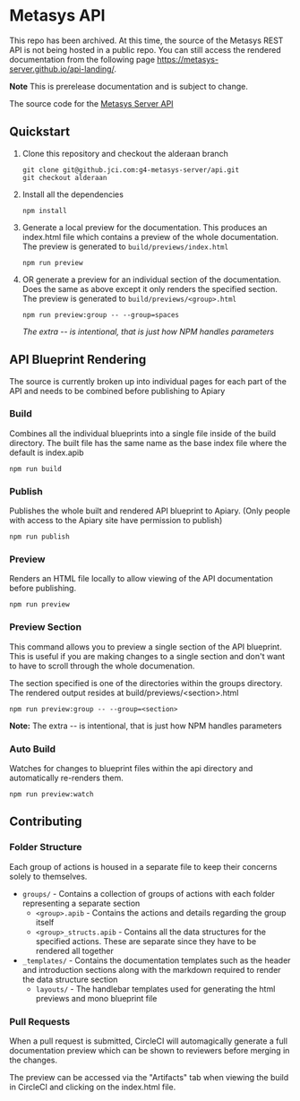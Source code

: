 # Metasys API

This repo has been archived. At this time, the source of the Metasys REST API is not being hosted in a public repo. You can still access the rendered documentation from the following page <https://metasys-server.github.io/api-landing/>.

<!-- cSpell:ignore apiaryio -->

**Note** This is prerelease documentation and is subject to change.

The source code for the [Metasys Server API](https://metasys-server.github.io/api-docs)

## Quickstart

1. Clone this repository and checkout the alderaan branch

    ```shell
    git clone git@github.jci.com:g4-metasys-server/api.git
    git checkout alderaan
    ```

2. Install all the dependencies

    ```shell
    npm install
    ```

3. Generate a local preview for the documentation. This produces an index.html file which contains a preview of the whole documentation. The preview is generated to `build/previews/index.html`

    ```shell
    npm run preview
    ```

4. OR generate a preview for an individual section of the documentation. Does the same as above except it only renders the specified section. The preview is generated to `build/previews/<group>.html`

    ```shell
    npm run preview:group -- --group=spaces
    ```

    _The extra -- is intentional, that is just how NPM handles parameters_

## API Blueprint Rendering

The source is currently broken up into individual pages for each part of the API and needs to be combined before publishing to Apiary

### Build

Combines all the individual blueprints into a single file inside of the build directory. The built file has the same name as the base index file where the default is index.apib

```shell
npm run build
```

### Publish

Publishes the whole built and rendered API blueprint to Apiary. (Only people with access to the Apiary site have permission to publish)

```shell
npm run publish
```

### Preview

Renders an HTML file locally to allow viewing of the API documentation before publishing.

```shell
npm run preview
```

### Preview Section

This command allows you to preview a single section of the API blueprint. This is useful if you are making changes to a single section and don't want to have to scroll through the whole documenation.

The section specified is one of the directories within the groups directory. The rendered output resides at build/previews/<section&gt;.html

```shell
npm run preview:group -- --group=<section>
```

**Note:** The extra -- is intentional, that is just how NPM handles parameters

### Auto Build

Watches for changes to blueprint files within the api directory and automatically re-renders them.

```shell
npm run preview:watch
```

## Contributing

### Folder Structure

Each group of actions is housed in a separate file to keep their concerns solely to themselves.

* `groups/` - Contains a collection of groups of actions with each folder representing a separate section
    * `<group>.apib` - Contains the actions and details regarding the group itself
    * `<group>_structs.apib` - Contains all the data structures for the specified actions. These are separate since they have to be rendered all together
* `_templates/` - Contains the documentation templates such as the header and introduction sections along with the markdown required to render the data structure section
    * `layouts/` - The handlebar templates used for generating the html previews and mono blueprint file

### Pull Requests

When a pull request is submitted, CircleCI will automagically generate a full documentation preview which can be shown to reviewers before merging in the changes.

The preview can be accessed via the "Artifacts" tab when viewing the build in CircleCI and clicking on the index.html file.

